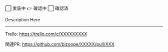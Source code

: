 ⬜ 実装中 👉 確認中 ⬜ 確認済

<!--
実装中：実装者本人が作業中
確認中：必要に応じて他メンバーにレビュー等依頼している
確認済：マージOK
-->

<!-- I want to review in Japanese. -->

Description Here

<!-- I want to review in Japanese. -->

-----

Trello: https://trello.com/c/XXXXXXXXX

関連PR: https://github.com/bizoope/XXXXX/pull/XXX

<!--
Template Location: https://github.com/bizoope/.github/blob/main/PULL_REQUEST_TEMPLATE.md
-->
